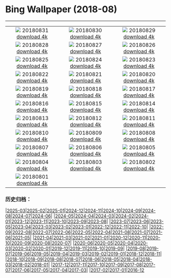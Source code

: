 # Bing Wallpaper (2018-08)
**************
| | | |
| :----: | :----: | :----: |
| ![](https://www.bing.com/az/hprichbg/rb/HighlandDancers_ZH-CN10588013331_1920x1080.jpg) 20180831 [download 4k](https://www.bing.com/az/hprichbg/rb/HighlandDancers_ZH-CN10588013331_UHD.jpg) | ![](https://www.bing.com/az/hprichbg/rb/LawnBowling_ZH-CN10492037230_1920x1080.jpg) 20180830 [download 4k](https://www.bing.com/az/hprichbg/rb/LawnBowling_ZH-CN10492037230_UHD.jpg) | ![](https://www.bing.com/az/hprichbg/rb/CastleFrankenstein_ZH-CN8604017330_1920x1080.jpg) 20180829 [download 4k](https://www.bing.com/az/hprichbg/rb/CastleFrankenstein_ZH-CN8604017330_UHD.jpg) |
| ![](https://www.bing.com/az/hprichbg/rb/MasaiWildebeest_ZH-CN9807199192_1920x1080.jpg) 20180828 [download 4k](https://www.bing.com/az/hprichbg/rb/MasaiWildebeest_ZH-CN9807199192_UHD.jpg) | ![](https://www.bing.com/az/hprichbg/rb/Number2_ZH-CN12009255937_1920x1080.jpg) 20180827 [download 4k](https://www.bing.com/az/hprichbg/rb/Number2_ZH-CN12009255937_UHD.jpg) | ![](https://www.bing.com/az/hprichbg/rb/Unisphere_ZH-CN7027287379_1920x1080.jpg) 20180826 [download 4k](https://www.bing.com/az/hprichbg/rb/Unisphere_ZH-CN7027287379_UHD.jpg) |
| ![](https://www.bing.com/az/hprichbg/rb/JeanLafitte_ZH-CN11969195990_1920x1080.jpg) 20180825 [download 4k](https://www.bing.com/az/hprichbg/rb/JeanLafitte_ZH-CN11969195990_UHD.jpg) | ![](https://www.bing.com/az/hprichbg/rb/ZHONGYUAN_ZH-CN11622221601_1920x1080.jpg) 20180824 [download 4k](https://www.bing.com/az/hprichbg/rb/ZHONGYUAN_ZH-CN11622221601_UHD.jpg) | ![](https://www.bing.com/az/hprichbg/rb/FranceMenton_ZH-CN8996032014_1920x1080.jpg) 20180823 [download 4k](https://www.bing.com/az/hprichbg/rb/FranceMenton_ZH-CN8996032014_UHD.jpg) |
| ![](https://www.bing.com/az/hprichbg/rb/AKSUP_ZH-CN14506867124_1920x1080.jpg) 20180822 [download 4k](https://www.bing.com/az/hprichbg/rb/AKSUP_ZH-CN14506867124_UHD.jpg) | ![](https://www.bing.com/az/hprichbg/rb/ManedWolf_ZH-CN10924002958_1920x1080.jpg) 20180821 [download 4k](https://www.bing.com/az/hprichbg/rb/ManedWolf_ZH-CN10924002958_UHD.jpg) | ![](https://www.bing.com/az/hprichbg/rb/ChrisFabregas_ZH-CN11030716797_1920x1080.jpg) 20180820 [download 4k](https://www.bing.com/az/hprichbg/rb/ChrisFabregas_ZH-CN11030716797_UHD.jpg) |
| ![](https://www.bing.com/az/hprichbg/rb/PineMartenScotland_ZH-CN10077017107_1920x1080.jpg) 20180819 [download 4k](https://www.bing.com/az/hprichbg/rb/PineMartenScotland_ZH-CN10077017107_UHD.jpg) | ![](https://www.bing.com/az/hprichbg/rb/SFOTarmac_ZH-CN9823345722_1920x1080.jpg) 20180818 [download 4k](https://www.bing.com/az/hprichbg/rb/SFOTarmac_ZH-CN9823345722_UHD.jpg) | ![](https://www.bing.com/az/hprichbg/rb/CanolaBeehives_ZH-CN9545312261_1920x1080.jpg) 20180817 [download 4k](https://www.bing.com/az/hprichbg/rb/CanolaBeehives_ZH-CN9545312261_UHD.jpg) |
| ![](https://www.bing.com/az/hprichbg/rb/Qxi_ZH-CN15613902048_1920x1080.jpg) 20180816 [download 4k](https://www.bing.com/az/hprichbg/rb/Qxi_ZH-CN15613902048_UHD.jpg) | ![](https://www.bing.com/az/hprichbg/rb/SkylineparkRoller_ZH-CN8492771279_1920x1080.jpg) 20180815 [download 4k](https://www.bing.com/az/hprichbg/rb/SkylineparkRoller_ZH-CN8492771279_UHD.jpg) | ![](https://www.bing.com/az/hprichbg/rb/OtterChillin_ZH-CN11488013572_1920x1080.jpg) 20180814 [download 4k](https://www.bing.com/az/hprichbg/rb/OtterChillin_ZH-CN11488013572_UHD.jpg) |
| ![](https://www.bing.com/az/hprichbg/rb/GrevysZebra_ZH-CN8656523429_1920x1080.jpg) 20180813 [download 4k](https://www.bing.com/az/hprichbg/rb/GrevysZebra_ZH-CN8656523429_UHD.jpg) | ![](https://www.bing.com/az/hprichbg/rb/BulgariaPerseids_ZH-CN11638911564_1920x1080.jpg) 20180812 [download 4k](https://www.bing.com/az/hprichbg/rb/BulgariaPerseids_ZH-CN11638911564_UHD.jpg) | ![](https://www.bing.com/az/hprichbg/rb/ElephantParade_ZH-CN13084036095_1920x1080.jpg) 20180811 [download 4k](https://www.bing.com/az/hprichbg/rb/ElephantParade_ZH-CN13084036095_UHD.jpg) |
| ![](https://www.bing.com/az/hprichbg/rb/MountainDayJapan_ZH-CN9454216848_1920x1080.jpg) 20180810 [download 4k](https://www.bing.com/az/hprichbg/rb/MountainDayJapan_ZH-CN9454216848_UHD.jpg) | ![](https://www.bing.com/az/hprichbg/rb/SmithsonianBones_ZH-CN10706349393_1920x1080.jpg) 20180809 [download 4k](https://www.bing.com/az/hprichbg/rb/SmithsonianBones_ZH-CN10706349393_UHD.jpg) | ![](https://www.bing.com/az/hprichbg/rb/HuaynaPicchu_ZH-CN9938663347_1920x1080.jpg) 20180808 [download 4k](https://www.bing.com/az/hprichbg/rb/HuaynaPicchu_ZH-CN9938663347_UHD.jpg) |
| ![](https://www.bing.com/az/hprichbg/rb/HighlandTige_ZH-CN11284423315_1920x1080.jpg) 20180807 [download 4k](https://www.bing.com/az/hprichbg/rb/HighlandTige_ZH-CN11284423315_UHD.jpg) | ![](https://www.bing.com/az/hprichbg/rb/SchonnbrunnPark_ZH-CN8641092561_1920x1080.jpg) 20180806 [download 4k](https://www.bing.com/az/hprichbg/rb/SchonnbrunnPark_ZH-CN8641092561_UHD.jpg) | ![](https://www.bing.com/az/hprichbg/rb/PortAntonio_ZH-CN10325538004_1920x1080.jpg) 20180805 [download 4k](https://www.bing.com/az/hprichbg/rb/PortAntonio_ZH-CN10325538004_UHD.jpg) |
| ![](https://www.bing.com/az/hprichbg/rb/LovePark_ZH-CN10739395628_1920x1080.jpg) 20180804 [download 4k](https://www.bing.com/az/hprichbg/rb/LovePark_ZH-CN10739395628_UHD.jpg) | ![](https://www.bing.com/az/hprichbg/rb/FringeFireworks_ZH-CN10750567003_1920x1080.jpg) 20180803 [download 4k](https://www.bing.com/az/hprichbg/rb/FringeFireworks_ZH-CN10750567003_UHD.jpg) | ![](https://www.bing.com/az/hprichbg/rb/BadlandsCycle_ZH-CN11688990875_1920x1080.jpg) 20180802 [download 4k](https://www.bing.com/az/hprichbg/rb/BadlandsCycle_ZH-CN11688990875_UHD.jpg) |
| ![](https://www.bing.com/az/hprichbg/rb/NebutaFloat_ZH-CN10266438691_1920x1080.jpg) 20180801 [download 4k](https://www.bing.com/az/hprichbg/rb/NebutaFloat_ZH-CN10266438691_UHD.jpg) |  |  |

### 历史归档：

|[2025-03](/../2025-03/2025-03.md)|[2025-02](/../2025-02/2025-02.md)|[2025-01](/../2025-01/2025-01.md)|[2024-12](/../2024-12/2024-12.md)|[2024-11](/../2024-11/2024-11.md)|[2024-10](/../2024-10/2024-10.md)|[2024-09](/../2024-09/2024-09.md)|[2024-08](/../2024-08/2024-08.md)|[2024-07](/../2024-07/2024-07.md)|[2024-06](/../2024-06/2024-06.md)|
|[2024-05](/../2024-05/2024-05.md)|[2024-04](/../2024-04/2024-04.md)|[2024-03](/../2024-03/2024-03.md)|[2024-02](/../2024-02/2024-02.md)|[2024-01](/../2024-01/2024-01.md)|[2023-12](/../2023-12/2023-12.md)|[2023-11](/../2023-11/2023-11.md)|[2023-10](/../2023-10/2023-10.md)|[2023-09](/../2023-09/2023-09.md)|[2023-08](/../2023-08/2023-08.md)|
|[2023-07](/../2023-07/2023-07.md)|[2023-06](/../2023-06/2023-06.md)|[2023-05](/../2023-05/2023-05.md)|[2023-04](/../2023-04/2023-04.md)|[2023-03](/../2023-03/2023-03.md)|[2023-02](/../2023-02/2023-02.md)|[2023-01](/../2023-01/2023-01.md)|[2022-12](/../2022-12/2022-12.md)|[2022-11](/../2022-11/2022-11.md)|[2022-10](/../2022-10/2022-10.md)|
|[2022-09](/../2022-09/2022-09.md)|[2022-08](/../2022-08/2022-08.md)|[2022-07](/../2022-07/2022-07.md)|[2022-06](/../2022-06/2022-06.md)|[2022-05](/../2022-05/2022-05.md)|[2022-04](/../2022-04/2022-04.md)|[2021-08](/../2021-08/2021-08.md)|[2021-07](/../2021-07/2021-07.md)|[2021-06](/../2021-06/2021-06.md)|[2021-05](/../2021-05/2021-05.md)|
|[2021-04](/../2021-04/2021-04.md)|[2021-03](/../2021-03/2021-03.md)|[2021-02](/../2021-02/2021-02.md)|[2021-01](/../2021-01/2021-01.md)|[2020-12](/../2020-12/2020-12.md)|[2020-11](/../2020-11/2020-11.md)|[2020-10](/../2020-10/2020-10.md)|[2020-09](/../2020-09/2020-09.md)|[2020-08](/../2020-08/2020-08.md)|[2020-07](/../2020-07/2020-07.md)|
|[2020-06](/../2020-06/2020-06.md)|[2020-05](/../2020-05/2020-05.md)|[2020-04](/../2020-04/2020-04.md)|[2020-03](/../2020-03/2020-03.md)|[2020-02](/../2020-02/2020-02.md)|[2020-01](/../2020-01/2020-01.md)|[2019-12](/../2019-12/2019-12.md)|[2019-11](/../2019-11/2019-11.md)|[2019-10](/../2019-10/2019-10.md)|[2019-09](/../2019-09/2019-09.md)|
|[2019-08](/../2019-08/2019-08.md)|[2019-07](/../2019-07/2019-07.md)|[2019-06](/../2019-06/2019-06.md)|[2019-05](/../2019-05/2019-05.md)|[2019-04](/../2019-04/2019-04.md)|[2019-03](/../2019-03/2019-03.md)|[2019-02](/../2019-02/2019-02.md)|[2019-01](/../2019-01/2019-01.md)|[2018-12](/../2018-12/2018-12.md)|[2018-11](/../2018-11/2018-11.md)|
|[2018-10](/../2018-10/2018-10.md)|[2018-09](/../2018-09/2018-09.md)|[2018-08](/2018-08.md)|[2018-07](/../2018-07/2018-07.md)|[2018-06](/../2018-06/2018-06.md)|[2018-05](/../2018-05/2018-05.md)|[2018-04](/../2018-04/2018-04.md)|[2018-03](/../2018-03/2018-03.md)|[2018-02](/../2018-02/2018-02.md)|[2018-01](/../2018-01/2018-01.md)|
|[2017-12](/../2017-12/2017-12.md)|[2017-11](/../2017-11/2017-11.md)|[2017-10](/../2017-10/2017-10.md)|[2017-09](/../2017-09/2017-09.md)|[2017-08](/../2017-08/2017-08.md)|[2017-07](/../2017-07/2017-07.md)|[2017-06](/../2017-06/2017-06.md)|[2017-05](/../2017-05/2017-05.md)|[2017-04](/../2017-04/2017-04.md)|[2017-03](/../2017-03/2017-03.md)|
|[2017-02](/../2017-02/2017-02.md)|[2017-01](/../2017-01/2017-01.md)|[2016-12](/../2016-12/2016-12.md)